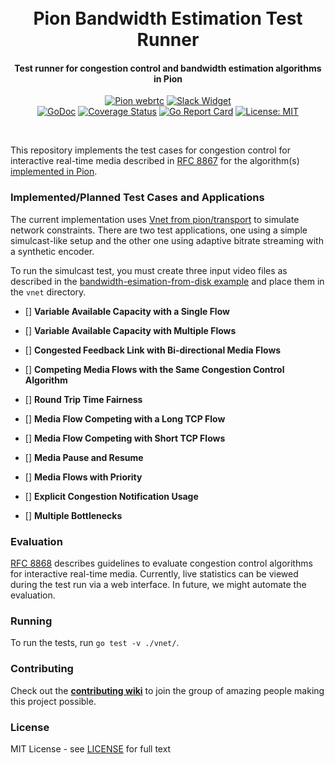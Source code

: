 <h1 align="center">
  <br>
  Pion Bandwidth Estimation Test Runner
  <br>
</h1>
<h4 align="center">Test runner for congestion control and bandwidth estimation algorithms in Pion</h4>
<p align="center">
  <a href="https://pion.ly"><img src="https://img.shields.io/badge/pion-webrtc-gray.svg?longCache=true&colorB=brightgreen" alt="Pion webrtc"></a>
  <a href="https://pion.ly/slack"><img src="https://img.shields.io/badge/join-us%20on%20slack-gray.svg?longCache=true&logo=slack&colorB=brightgreen" alt="Slack Widget"></a>
  <br>
  <a href="https://pkg.go.dev/github.com/pion/bwe-test"><img src="https://godoc.org/github.com/pion/bwe-test?status.svg" alt="GoDoc"></a>
  <a href="https://codecov.io/gh/pion/bwe-test"><img src="https://codecov.io/gh/pion/bwe-test/branch/master/graph/badge.svg" alt="Coverage Status"></a>
  <a href="https://goreportcard.com/report/github.com/pion/bwe-test"><img src="https://goreportcard.com/badge/github.com/pion/bwe-test" alt="Go Report Card"></a>
  <a href="LICENSE"><img src="https://img.shields.io/badge/License-MIT-yellow.svg" alt="License: MIT"></a>
</p>
<br>

This repository implements the test cases for congestion control for interactive
real-time media described in [RFC
8867](https://www.rfc-editor.org/rfc/rfc8867.html) for the algorithm(s)
[implemented in Pion](https://github.com/pion/interceptor).

### Implemented/Planned Test Cases and Applications

The current implementation uses [Vnet from
pion/transport](https://github.com/pion/transport) to simulate network
constraints. There are two test applications, one using a simple simulcast-like
setup and the other one using adaptive bitrate streaming with a synthetic
encoder.

To run the simulcast test, you must create three input video files as described
in the [bandwidth-esimation-from-disk
example](https://github.com/pion/webrtc/tree/master/examples/bandwidth-estimation-from-disk)
and place them in the `vnet` directory.

* [] **Variable Available Capacity with a Single Flow**
* [] **Variable Available Capacity with Multiple Flows**
* [] **Congested Feedback Link with Bi-directional Media Flows**
* [] **Competing Media Flows with the Same Congestion Control Algorithm**
* [] **Round Trip Time Fairness**
* [] **Media Flow Competing with a Long TCP Flow**
* [] **Media Flow Competing with Short TCP Flows**
* [] **Media Pause and Resume**

* [] **Media Flows with Priority**
* [] **Explicit Congestion Notification Usage**
* [] **Multiple Bottlenecks**

### Evaluation

[RFC 8868](https://www.rfc-editor.org/rfc/rfc8868.html) describes guidelines to
evaluate congestion control algorithms for interactive real-time media.
Currently, live statistics can be viewed during the test run via a web
interface. In future, we might automate the evaluation.

### Running

To run the tests, run `go test -v ./vnet/`.

### Contributing
Check out the **[contributing wiki](https://github.com/pion/webrtc/wiki/Contributing)** to join the group of amazing people making this project possible.

### License
MIT License - see [LICENSE](LICENSE) for full text


